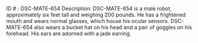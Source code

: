 ID # : DSC-MATE-654
Description: DSC-MATE-654 is a male robot, approximately six feet tall and weighing 200 pounds. He has a frightened mouth and wears normal glasses, which house his ocular sensors. DSC-MATE-654 also wears a bucket hat on his head and a pair of goggles on his forehead. His ears are adorned with a jade earring.